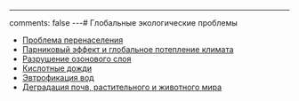 ---
comments: false
---# Глобальные экологические проблемы

- [Проблема перенаселения](<Проблема перенаселения.md>)
- [Парниковый эффект и глобальное потепление климата](<Парниковый эффект и глобальное потепление климата.md>)
- [Разрушение озонового слоя](<Разрушение озонового слоя.md>)
- [Кислотные дожди](<Кислотные дожди.md>)
- [Эвтрофикация вод](<Эвтрофикация вод.md>)
- [Деградация почв, растительного и животного мира](<Деградация почв, растительного и животного мира.md>)